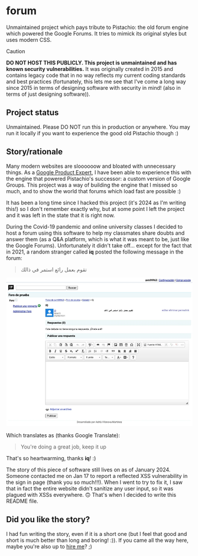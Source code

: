 # forum

Unmaintained project which pays tribute to Pistachio: the old forum engine which
powered the Google Forums. It tries to mimick its original styles but uses
modern CSS.

> [!CAUTION]
> **DO NOT HOST THIS PUBLICLY. This project is unmaintained and has known
> security vulnerabilities.** It was originally created in 2015 and contains
> legacy code that in no way reflects my current coding standards and best
> practices (fortunately, this lets me see that I've come a long way since 2015
> in terms of designing software with security in mind! (also in terms of just
> designing software)).

## Project status
Unmaintained. Please DO NOT run this in production or anywhere. You may run it
locally if you want to experience the good old Pistachio though :)

## Story/rationale
Many modern websites are sloooooow and bloated with unnecessary things. As a
[Google Product Expert][1], I have been able to experience this with the engine
that powered Pistachio's successor: a custom version of Google Groups. This
project was a way of building the engine that I missed so much, and to show the
world that forums which load fast are possible :)

It has been a long time since I hacked this project (it's 2024 as I'm writing
this!) so I don't remember exactly why, but at some point I left the project and
it was left in the state that it is right now.

During the Covid-19 pandemic and online university classes I decided to host a
forum using this software to help my classmates share doubts and answer them (as
a Q&A platform, which is what it was meant to be, just like the Google Forums).
Unfortunately it didn't take off... except for the fact that in 2021, a random
stranger called **iq** posted the following message in the forum:

> تقوم بعمل رائع استمر في ذالك

![Screenshot of the nice thread in the forum](./docs/img/thread.webp)

Which translates as (thanks Google Translate):

> You're doing a great job, keep it up

That's so heartwarming, thanks **iq**! :)

The story of this piece of software still lives on as of January 2024. Someone
contacted me on Jan 17 to report a reflected XSS vulnerability in the sign in
page (thank you so much!!!). When I went to try to fix it, I saw that in fact
the entire website didn't sanitize any user input, so it was plagued with XSSs
everywhere. 🙃 That's when I decided to write this README file.

## Did you like the story?
I had fun writing the story, even if it is a short one (but I feel that good and
short is much better than long and boring! :)). If you came all the way here,
maybe you're also up to [hire me](https://www.avm99963.com/)? ;)

[1]: https://productexperts.withgoogle.com/

